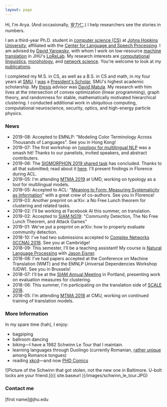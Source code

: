 ```yaml
---
layout: page
---
```


<style>
/* Tooltip container */
.tooltip {
  position: relative;
  display: inline-block;
  border-bottom: 1px dotted black; /* If you want dots under the hoverable text */
}

/* Tooltip text */
.tooltip .tooltiptext {
  visibility: hidden;
  width: 300px;
  background-color: black;
  color: #fff;
  text-align: center;
  padding: 5px 0;
  border-radius: 6px;
 
  /* Position the tooltip text - see examples below! */
  position: absolute;
  z-index: 1;
}

/* Show the tooltip text when you mouse over the tooltip container */
.tooltip:hover .tooltiptext {
  visibility: visible;
}
</style>


Hi, I'm Arya. (And occasionally,  <span class="tooltip">安力仁<span class="tooltiptext"> Bestowed upon me by the boundlessly clever Shuoyang Ding. <a href="http://www.cs.jhu.edu/~sding/">http://www.cs.jhu.edu/~sding/</a></span></span>.) I help researchers see the stories in numbers.

I am a third-year Ph.D. student in [computer science (CS)](https://www.cs.jhu.edu) at [Johns Hopkins University](https://www.jhu.edu), affiliated with the [Center for Language and Speech Processing](https://www.clsp.jhu.edu).
I am advised by [David Yarowsky](https://www.cs.jhu.edu/faculty/david-yarowsky/), with whom I work on low-resource [machine translation](https://en.wikipedia.org/wiki/Machine_translation) in JHU's [LoReLab](https://www.cs.jhu.edu/~arya/yarowsky-lab/).
My research interests are [computational linguistics](https://en.wikipedia.org/wiki/Computational_linguistics), [morphology](https://en.wikipedia.org/wiki/Morphology_(linguistics)), and [network science](https://en.wikipedia.org/wiki/Network_science). You're welcome to look at my [publications](publications).

I completed my M.S. in CS, as well as a B.S. in CS and math, in my four years at [SMU](https://en.wikipedia.org/wiki/Southern_Methodist_University).
I [was](https://www.smu.edu/Academics/PS/Alumni/2017Alumni) a [President's Scholar](http://www.smu.edu/academics/PS), SMU's highest academic scholarship.
My [thesis](https://search.proquest.com/docview/1907180434?pq-origsite=gscholar) advisor was [David Matula](http://lyle.smu.edu/~matula/).
My research with him  lives at the intersection of convex optimization (linear programming), graph theory, and randomness for stable, mathematically motivated hierarchical clustering.
I conducted additional work in ubiquitous computing, computational neuroscience, security, optics, and high-energy particle physics.

### News

- 2019-08: Accepted to EMNLP: "Modeling Color Terminology Across Thousands of Languages". See you in Hong Kong!
- 2019-07: The first workshop on [typology for multilingual NLP](https://typology-and-nlp.github.io) was a smash hit! Thanks to our panelists, invited speakers, and abstract contributers.
- 2019-06: The [SIGMORPHON 2019 shared task](https://sigmorphon.github.io/sharedtasks/2019/) has concluded. Thanks to all that submitted; read about it [here](https://www.aclweb.org/anthology/W19-4226/). I'll present findings in Florence during ACL.
- 2019-05: I'm attending [MTMA 2019](http://www.statmt.org/mtma19/) at UMD, working on typology as a tool for multilingual models.
- 2019-05: Accepted to ACL: "[Meaning to Form: Measuring Systematicity as Information](https://aclweb.org/anthology/papers/P/P19/P19-1171/)" with a great crew of co-authors. See you in Florence!
- 2019-03: Another preprint on arXiv: a No Free Lunch theorem for clustering and related tasks.
- 2019-02: I'll be working at Facebook AI this summer, on translation.
- 2019-02: Accepted to [SIAM NS19](https://www.siam.org/Conferences/CM/Main/ns19): "Community Detection, The No Free Lunch Theorem, and Attack Games"
- 2019-01: We've put a preprint on arXiv: how to properly evaluate community detection.
- 2018-10: I've had two submissions accepted to [Complex Networks (ICCNA) 2018](https://www.complexnetworks.org). See you at Cambridge!
- 2018-09: This semester, I'll be a teaching assistant! My course is [Natural Language Processing](http://www.cs.jhu.edu/~jason/465/) with [Jason Eisner](http://www.cs.jhu.edu/~jason/).
- 2018-08: I've had papers accepted at the Conference on Machine Translation (WMT) and the EMNLP Universal Dependencies Workshop (UDW). See you in Brussels!
- 2018-07: I'll be at the [SIAM Annual Meeting](http://www.siam.org/meetings/an18/) in Portland, presenting work on evaluation measures for clustering.
- 2018-06: This summer, I'm participating on the translation side of [SCALE 2018](https://hltcoe.jhu.edu/research/scale/scale-2018/). 
- 2018-05: I'm attending [MTMA 2018](http://www.statmt.org/mtma18/) at CMU, working on continued training of translation models.

### More Information

In my spare time (hah), I enjoy:

- bagpiping
- ballroom dancing
- biking—I have a 1982 Schwinn Le Tour that I maintain.
- learning languages through Duolingo (currently Romanian, [rather unique](https://en.wikipedia.org/wiki/History_of_Romanian) among Romance tongues)
- reading [xkcd](http://xkcd.com)—and now [PHD Comics](http://www.phdcomics.com)

![Picture of the Schwinn that got stolen, not the new one in Baltimore. U-bolt locks are your friend.]({{ site.baseurl }}/images/schwinn_le_tour.JPG)

### Contact me

[first name]@jhu.edu
